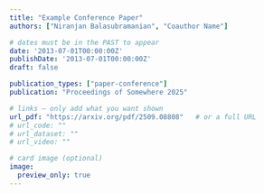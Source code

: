 ```yaml
---
title: "Example Conference Paper"
authors: ["Niranjan Balasubramanian", "Coauthor Name"]

# dates must be in the PAST to appear
date: '2013-07-01T00:00:00Z'
publishDate: '2013-07-01T00:00:00Z'
draft: false

publication_types: ["paper-conference"]
publication: "Proceedings of Somewhere 2025"

# links – only add what you want shown
url_pdf: "https://arxiv.org/pdf/2509.08808"   # or a full URL
# url_code: ""
# url_dataset: ""
# url_video: ""

# card image (optional)
image:
  preview_only: true
---
```

